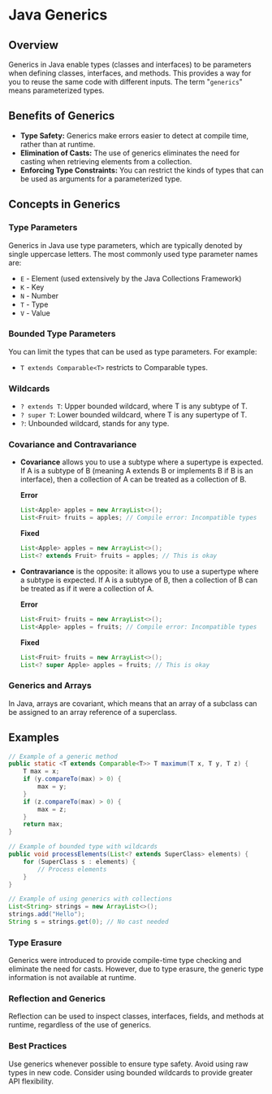 # Java Generics

## Overview

Generics in Java enable types (classes and interfaces) to be parameters when defining classes, interfaces, and methods. This provides a way for you to reuse the same code with different inputs. The term "`generics`" means parameterized types.

## Benefits of Generics

- **Type Safety:** Generics make errors easier to detect at compile time, rather than at runtime.
- **Elimination of Casts:** The use of generics eliminates the need for casting when retrieving elements from a collection.
- **Enforcing Type Constraints:** You can restrict the kinds of types that can be used as arguments for a parameterized type.

## Concepts in Generics

### Type Parameters

Generics in Java use type parameters, which are typically denoted by single uppercase letters. The most commonly used type parameter names are:

- `E` - Element (used extensively by the Java Collections Framework)
- `K` - Key
- `N` - Number
- `T` - Type
- `V` - Value

### Bounded Type Parameters

You can limit the types that can be used as type parameters. For example:

- `T extends Comparable<T>` restricts to Comparable types.

### Wildcards

- `? extends T`: Upper bounded wildcard, where T is any subtype of T.
- `? super T`: Lower bounded wildcard, where T is any supertype of T.
- `?`: Unbounded wildcard, stands for any type.

### Covariance and Contravariance

- **Covariance** allows you to use a subtype where a supertype is expected. If A is a subtype of B (meaning A extends B or implements B if B is an interface), then a collection of A can be treated as a collection of B.

  **Error**

  ```java
  List<Apple> apples = new ArrayList<>();
  List<Fruit> fruits = apples; // Compile error: Incompatible types
  ```

  **Fixed**

  ```java
  List<Apple> apples = new ArrayList<>();
  List<? extends Fruit> fruits = apples; // This is okay
  ```

- **Contravariance** is the opposite: it allows you to use a supertype where a subtype is expected. If A is a subtype of B, then a collection of B can be treated as if it were a collection of A.

  **Error**

  ```java
  List<Fruit> fruits = new ArrayList<>();
  List<Apple> apples = fruits; // Compile error: Incompatible types
  ```

  **Fixed**

  ```java
  List<Fruit> fruits = new ArrayList<>();
  List<? super Apple> apples = fruits; // This is okay
  ```

### Generics and Arrays

In Java, arrays are covariant, which means that an array of a subclass can be assigned to an array reference of a superclass.

## Examples

```java
// Example of a generic method
public static <T extends Comparable<T>> T maximum(T x, T y, T z) {
    T max = x;
    if (y.compareTo(max) > 0) {
        max = y;
    }
    if (z.compareTo(max) > 0) {
        max = z;
    }
    return max;
}

// Example of bounded type with wildcards
public void processElements(List<? extends SuperClass> elements) {
    for (SuperClass s : elements) {
        // Process elements
    }
}

// Example of using generics with collections
List<String> strings = new ArrayList<>();
strings.add("Hello");
String s = strings.get(0); // No cast needed
```

### Type Erasure

Generics were introduced to provide compile-time type checking and eliminate the need for casts. However, due to type erasure, the generic type information is not available at runtime.

### Reflection and Generics

Reflection can be used to inspect classes, interfaces, fields, and methods at runtime, regardless of the use of generics.

### Best Practices

Use generics whenever possible to ensure type safety.
Avoid using raw types in new code.
Consider using bounded wildcards to provide greater API flexibility.
